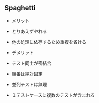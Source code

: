 ## Spaghetti
* メリット
 * とりあえずやれる
 * 他の処理に依存するため重複を省ける

* デメリット
 * テスト同士が密結合
 * 順番は絶対固定
 * 並列テストは無理
 * １テストケースに複数のテストが含まれる
